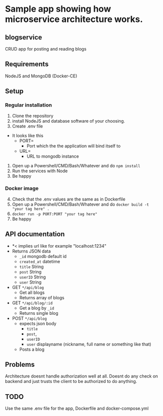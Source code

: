 # Sample app showing how microservice architecture works. 
## blogservice
CRUD app for posting and reading blogs

## Requirements
NodeJS and MongoDB (Docker-CE)

## Setup
### Regular installation
1. Clone the repository 
2. install NodeJS and database software of your choosing.  
3. Create .env file
* It looks like this
    * PORT=
        * Port which the the application will bind itself to
    * URL=
        * URL to mongodb instance
1. Open up a Powershell/CMD/Bash/Whatever and do `npm install`
2. Run the services with Node 
3. Be happy 

### Docker image
4. Check that the .env values are the same as in Dockerfile
5. Open up a Powershell/CMD/Bash/Whatever and do `docker build -t "your tag here" .`
6. `docker run -p PORT:PORT "your tag here"`
7. Be happy
## API documentation
* *< implies url like for example "localhost:1234"   
* Returns JSON data
    * `_id` mongodb default id 
    * `created_at` datetime
    * `title` String
    * `post` String
    * `userID` String
    * `user` String
* GET `*/api/blog`
    * Get all blogs
    * Returns array of blogs
* GET `*/api/blog/:id`
    * Get a blog by `_id`
    * Returns single blog
* POST `*/api/blog` 
    * expects json body 
        * `title`    
        * `post`,
        * `userID`
        * `user` displayname (nickname, full name or something like that)
    * Posts a blog


## Problems
Architecture doesnt handle authorization well at all. 
Doesnt do any check on backend and just trusts the client to be authorized to do anything.

## TODO
Use the same .env file for the app, Dockerfile and docker-compose.yml